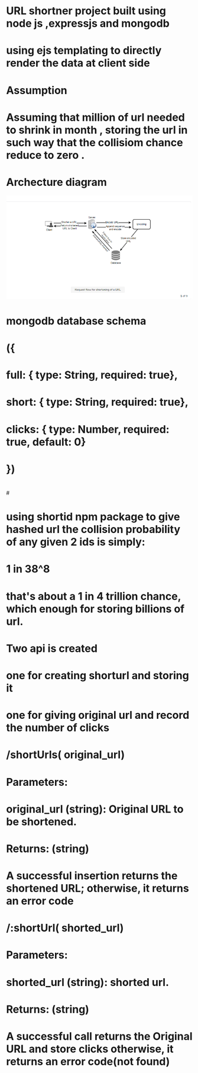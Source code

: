 # URL shortner  project built using node js ,expressjs and mongodb
# using ejs templating to directly render the data at client side
# Assumption
# Assuming that  million of url needed to shrink in month , storing the url in such way that  the collisiom chance  reduce to zero .
# Archecture diagram 
![](views/arc.png)
# mongodb database schema
# ({
#  full: { type: String, required: true},
#  short: { type: String, required: true},
#  clicks: { type: Number, required: true, default: 0}
# })
#
#[](views/schema.png)
# using shortid npm package  to give hashed url  the collision probability of any given 2 ids is simply:
# 1 in 38^8
# that's about a 1 in 4 trillion chance, which enough for storing billions of url.

# Two api is created 
# one for creating shorturl and storing it

# one for giving original url and record the number of clicks

# /shortUrls( original_url)
# Parameters:
# original_url (string): Original URL to be shortened.
# Returns: (string)
# A successful insertion returns the shortened URL; otherwise, it returns an error code

# /:shortUrl( shorted_url)
# Parameters:
#  shorted_url (string): shorted url.
# Returns: (string)
# A successful call returns the Original URL and store clicks otherwise, it returns an error code(not found)